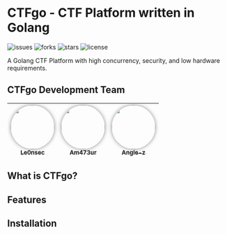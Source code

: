 # CTFgo - CTF Platform written in Golang

![issues](https://img.shields.io/github/issues/Le0nsec/CTFgo)
![forks](https://img.shields.io/github/forks/Le0nsec/CTFgo)
![stars](https://img.shields.io/github/stars/Le0nsec/CTFgo)
![license](https://img.shields.io/github/license/Le0nsec/CTFgo)

A Golang CTF Platform with high concurrency, security, and low hardware requirements.

## CTFgo Development Team

| [<img src="https://github.com/Le0nsec.png?s=64" style="border-radius:100%;width:100px;box-shadow: 0 0 10px #888888;" /><br><sub><b>Le0nsec</b></sub>](https://github.com/Le0nsec)<br> | [<img src="https://github.com/Am473ur.png?s=64" style="border-radius:100%;width:100px;box-shadow: 0 0 10px #888888;"/><br><sub><b>Am473ur</b></sub>](https://github.com/Le0nsec)<br> | [<img src="https://github.com/angle-z.png?s=64" style="border-radius:100%;width:100px;box-shadow: 0 0 10px #888888;"/><br><sub><b>Angle-z</b></sub>](https://github.com/angle-z)<br>  
| :---: | :---: | :---: |

## What is CTFgo?

## Features

## Installation


